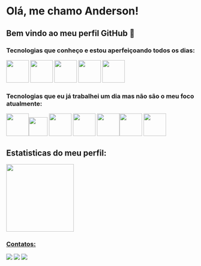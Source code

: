 # Olá, me chamo Anderson! 
## Bem vindo ao meu perfil GitHub 👋

### Tecnologias que conheço e estou aperfeiçoando todos os dias:

<img src="https://cdn.jsdelivr.net/gh/devicons/devicon/icons/python/python-original-wordmark.svg" width="60" height="60" /> <img src="https://cdn.jsdelivr.net/gh/devicons/devicon/icons/oracle/oracle-original.svg" width="60" height="60" /> <img src="https://cdn.jsdelivr.net/gh/devicons/devicon/icons/git/git-plain-wordmark.svg" width="60" height="60"/>   <img src="https://cdn.jsdelivr.net/gh/devicons/devicon/icons/linux/linux-original.svg" width="60" height="60"/> <img src="https://cdn.jsdelivr.net/gh/devicons/devicon/icons/mysql/mysql-original-wordmark.svg" width="60" height="60"/> 
          
 ### Tecnologias que eu já trabalhei um dia mas não são o meu foco atualmente:
<img src="https://cdn.jsdelivr.net/gh/devicons/devicon/icons/css3/css3-plain-wordmark.svg" width="60" height="60"/><img src="https://cdn.jsdelivr.net/gh/devicons/devicon/icons/javascript/javascript-original.svg" width="50" height="50" /> <img src="https://cdn.jsdelivr.net/gh/devicons/devicon/icons/html5/html5-plain-wordmark.svg" width="60" height="60" /> <img src="https://cdn.jsdelivr.net/gh/devicons/devicon/icons/react/react-original-wordmark.svg" width="60" height="60"/> <img src="https://cdn.jsdelivr.net/gh/devicons/devicon/icons/java/java-original-wordmark.svg" width="60" height="60"/><img src="https://cdn.jsdelivr.net/gh/devicons/devicon/icons/bootstrap/bootstrap-original-wordmark.svg" width="60" height="60" />  <img src="https://cdn.jsdelivr.net/gh/devicons/devicon/icons/spring/spring-original-wordmark.svg" width="60" height="60" />       
          




          
          
## Estatisticas do meu perfil:


<div>
<a href="https://github.com/seu-usuário-aqui">
<img height="180em" src="https://github-readme-stats.vercel.app/api/top-langs/?username=AndyinTheNW&layout=compact&langs_count=7&theme=dracula"/>
          
</div>

### Contatos:

<div><a href = "mailto:andersonalmeida1008@gmail.com"><img src="https://img.shields.io/badge/Gmail-D14836?style=for-the-badge&logo=gmail&logoColor=white"target="_blank"></a> <a href="https://www.linkedin.com/in/anderson-sd/" target="_blank"><img src="https://img.shields.io/badge/-LinkedIn-%230077B5?style=for-the-badge&logo=linkedin&logoColor=white" target="_blank"></a> <a href="https://instagram.com/andyycode" target="_blank"><img src="https://img.shields.io/badge/-Instagram-%23E4405F?style=for-the-badge&logo=instagram&logoColor=white" target="_blank"></a></div>

